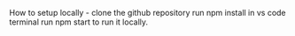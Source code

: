 How to setup locally -
clone the github repository
run npm install in vs code terminal
run npm start to run it locally.
